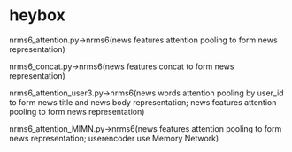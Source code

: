 # heybox
nrms6_attention.py->nrms6(news features attention pooling to form news representation)

nrms6_concat.py->nrms6(news features concat to form news representation)

nrms6_attention_user3.py->nrms6(news words attention pooling by user_id to form news title and news body representation;
                                 news features attention pooling to form news representation)
                               
nrms6_attention_MIMN.py->nrms6(news features attention pooling to form news representation;
                            userencoder use Memory Network)
                             

